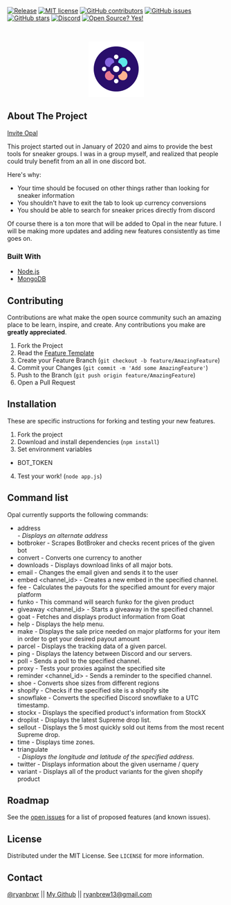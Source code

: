 [![Release](https://img.shields.io/github/release/ryanbrew/opal.svg)](https://github.com/ryanbrew/opal/releases/latest)
[![MIT license](https://img.shields.io/badge/License-MIT-blue.svg)](https://lbesson.mit-license.org/)
[![GitHub contributors](https://img.shields.io/github/contributors/ryanbrew/opal.svg)](https://github.com/ryanbrew/opal/releases/latest)
[![GitHub issues](https://img.shields.io/github/issues/ryanbrew/opal.svg)](https://GitHub.com/RyanBrew/opal/issues/)
[![GitHub stars](https://img.shields.io/github/stars/ryanbrew/opal.svg?style=social&label=Star)](https://github.com/ryanbrew/opal)
[![Discord](https://discordapp.com/api/guilds/752301663510986822/widget.png)](https://discord.gg/KgbZDrS)
[![Open Source? Yes!](https://badgen.net/badge/Open%20Source%20%3F/Yes%21/blue?icon=github)](https://github.com/Naereen/badges/)





<!-- PROJECT LOGO -->
<br />
<p align="center">
  <a href="https://github.com/RyanBrew/opal">
    <img src="opal_logo.png" alt="Logo" width="128" height="128">
  </a>
</p>



<!-- ABOUT THE PROJECT -->
## About The Project
[Invite Opal](https://discord.com/api/oauth2/authorize?client_id=752293928157446184&permissions=8&scope=bot)

This project started out in January of 2020 and aims to provide the best tools for sneaker groups. I was in a group myself, and realized that people could truly benefit from an all in one discord bot.  

Here's why:
* Your time should be focused on other things rather than looking for sneaker information
* You shouldn't have to exit the tab to look up currency conversions
* You should be able to search for sneaker prices directly from discord

Of course there is a ton more that will be added to Opal in the near future. I will be making more updates and adding new features consistently as time goes on.

### Built With

* [Node.js](https://nodejs.org)
* [MongoDB](https://www.mongodb.com)


<!-- CONTRIBUTING -->
## Contributing

Contributions are what make the open source community such an amazing place to be learn, inspire, and create. Any contributions you make are **greatly appreciated**.

1. Fork the Project
2. Read the [Feature Template](./template.md)
2. Create your Feature Branch (`git checkout -b feature/AmazingFeature`)
3. Commit your Changes (`git commit -m 'Add some AmazingFeature'`)
4. Push to the Branch (`git push origin feature/AmazingFeature`)
5. Open a Pull Request

## Installation

These are specific instructions for forking and testing your new features.

1. Fork the project
2. Download and install dependencies (`npm install`)
3. Set environment variables
  - BOT_TOKEN
4. Test your work! (`node app.js`)


<!-- USAGE EXAMPLES -->
## Command list

Opal currently supports the following commands:

* address <address> - Displays an alternate address
* botbroker <bot> - Scrapes BotBroker and checks recent prices of the given bot
* convert <amount> <from> <to> - Converts one currency to another
* downloads - Displays download links of all major bots.
* email <email> - Changes the email given and sends it to the user
* embed <channel_id> - Creates a new embed in the specified channel.
* fee <amount> - Calculates the payouts for the specified amount for every major platform
* funko <product name> - This command will search funko for the given product
* giveaway <channel_id> - Starts a giveaway in the specified channel.
* goat <product name> - Fetches and displays product information from Goat
* help - Displays the help menu.
* make <desired amount> - Displays the sale price needed on major platforms for your item in order to get your desired payout amount
* parcel <tracking> - Displays the tracking data of a given parcel.
* ping - Displays the latency between Discord and our servers.
* poll <channelid> - Sends a poll to the specified channel.
* proxy <site> - Tests your proxies against the specified site
* reminder <channel_id> - Sends a reminder to the specified channel.
* shoe <size> <from> <to> - Converts shoe sizes from different regions
* shopify <site> - Checks if the specified site is a shopify site
* snowflake <id> - Converts the specified Discord snowflake to a UTC timestamp.
* stockx <product name> - Displays the specified product's information from StockX
* droplist - Displays the latest Supreme drop list.
* sellout - Displays the 5 most quickly sold out items from the most recent Supreme drop.
* time - Displays time zones.
* triangulate <address> - Displays the longitude and latitude of the specified address.
* twitter <username> - Displays information about the given username / query
* variant <shopify link> - Displays all of the product variants for the given shopify product

<!-- ROADMAP -->
## Roadmap

See the [open issues](https://github.com/RyanBrew/opal/issues) for a list of proposed features (and known issues).

<!-- LICENSE -->
## License
Distributed under the MIT License. See `LICENSE` for more information.

<!-- CONTACT -->
## Contact
[@ryanbrwr](https://twitter.com/ryanbrwr) ||
[My Github](https://github.com/RyanBrew/) ||
ryanbrew13@gmail.com
